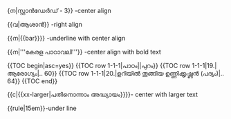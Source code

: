 {ന|സ്റ്റാൻഡേർഡ് - 3}} -center align

{{വ|ആശാൻ}} -right align

{{ന|{{bar}}}}   -underline with center align

{{ന|'''കേരള പാഠാവലി'''}} -center align with bold text

{{TOC begin|asc=yes}}
{{TOC row 1-1-1|പാഠം||പുറം}}
{{TOC row 1-1-1|19.|ആരോഗ്യം|..  60}}
{{TOC row 1-1-1|20.|ഉറിയിൽ തൂങ്ങിയ ഉണ്ണിക്കൃഷ്ണൻ (പദ്യം)|..  64}}
{{TOC end}}


{{c|{{xx-larger|പതിനൊന്നാം അദ്ധ്യായം}}}}- center with larger text

{{rule|15em}}-under line
